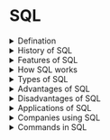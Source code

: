 # SQL



<details>
<summary>Defination</summary>
 It is Structured Query Language which is use to interact with the database or we can say that is is used to access and manipulate the database.
 <br/>
  
![image](https://user-images.githubusercontent.com/60965415/205540741-e258aa5b-5ab3-462e-9481-4f90500ccedd.png)  
  
</details>


<details>
<summary>History of SQL</summary>
 <br/>
  
![image](https://user-images.githubusercontent.com/60965415/205540651-551ca212-aa98-44ee-8772-d62c360b09fd.png)  
  
</details>

<details>
<summary>Features of SQL</summary>
 <br/>
  
  ![image](https://user-images.githubusercontent.com/60965415/205540812-ab667cc5-2d91-437b-9b83-17b11d091227.png)
  
</details>

<details>
<summary>How SQL works</summary>
 <br/>
 
![image](https://user-images.githubusercontent.com/60965415/205540944-33d29a68-08f7-45d8-93e6-20dbc7686b67.png) 
 
</details>

<details>
<summary>Types of SQL</summary>
 <br/>
 
 ![image](https://user-images.githubusercontent.com/60965415/205542057-2c3954a8-5af1-4999-9adc-06a59624af25.png) 
 
</details>

<details>
<summary>Advantages of SQL</summary>
 <br/>
 
 ![image](https://user-images.githubusercontent.com/60965415/205542085-46af5fa3-daa3-49d4-a7cd-eb7a375fe352.png)
 
</details>


<details>
<summary>Disadvantages of SQL</summary>
 <br/>
 
 ![image](https://user-images.githubusercontent.com/60965415/205542099-bee99503-1c29-4545-a83c-88fa89ba31d1.png)
 
</details>


<details>
<summary>Applications of SQL</summary>
 <br/>
 
 ![image](https://user-images.githubusercontent.com/60965415/205542360-9a49b4ce-8eb7-4e47-bfbe-755fb74dbfab.png)
 
</details>


<details>
<summary>Companies using SQL</summary>
 <br/>
 
 ![image](https://user-images.githubusercontent.com/60965415/205542370-86345d3d-3d59-4c1c-b011-59d09357649b.png)
 
</details>

<details>


  <summary> Commands in SQL</summary>
  
  <br/>
  
  
 ## Different commands in database
  
  
![image](https://user-images.githubusercontent.com/60965415/204865978-869ab367-ee92-4d5c-a13b-63934e2ab585.png)  ![image](https://user-images.githubusercontent.com/60965415/204860641-993bf4f6-668f-4775-aac7-7294354eea45.png)

## Commands

- ### SELECT

Its is used to select data from the database.

**Syntax** SELECT col1,col2 FROM table_name;


- ### SELECT DISTINCT

Its is used to select data from the database which is not duplicate.

**Syntax** SELECT DISTINCT col1 FROM table_name;


- ### WHERE

Its is used to give filter records.

**Syntax** SELECT  col1 FROM table_name WHERE condition;


#### Conditions

![image](https://user-images.githubusercontent.com/60965415/205080761-34c11e26-0110-4038-aa40-b3c22bf0fefe.png)


  
</details>



